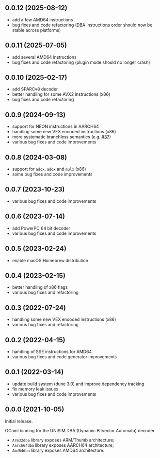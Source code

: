 ## 0.0.12 (2025-08-12)

- add a few AMD64 instructions
- bug fixes and code refactoring
  (DBA instructions order should now be stable across platforms)

## 0.0.11 (2025-07-05)

- add several AMD64 instructions
- bug fixes and code refactoring
  (plugin mode should no longer crash)

## 0.0.10 (2025-02-17)

- add SPARCv8 decoder
- better handling for some AVX2 instructions (x86)
- bug fixes and code refactoring

## 0.0.9 (2024-09-13)

- support for NEON instructions in AARCH64
- handling some new VEX encoded instructions (x86)
- more systematic branchless semantics
  (e.g. [#37](https://github.com/binsec/binsec/issues/37))
- various bug fixes and code improvements

## 0.0.8 (2024-03-08)

- support for `adcx`, `adox` and `mulx` (x86)
- some bug fixes and code improvements

## 0.0.7 (2023-10-23)

- various bug fixes and code improvements

## 0.0.6 (2023-07-14)

- add PowerPC 64 bit decoder
- various bug fixes and code improvements

## 0.0.5 (2023-02-24)

- enable macOS Homebrew distribution

## 0.0.4 (2023-02-15)

- better handling of x86 flags
- various bug fixes and refactoring

## 0.0.3 (2022-07-24)

- handling some new VEX encoded instructions (x86)
- various bug fixes and refactoring

## 0.0.2 (2022-04-15)

- handling of SSE instructions for AMD64
- various bug fixes and code generator improvements

## 0.0.1 (2022-03-14)

- update build system (dune 3.0) and improve dependency tracking
- fix memory leak issues
- various bug fixes and code improvements

## 0.0.0 (2021-10-05)

Initial release.

OCaml binding for the UNISIM DBA (Dynamic Bitvector Automata) decoder.
- `Arm32dba` library exposes ARM/Thumb architecture;
- `Aarch64dba` library exposes AARCH64 architecture;
- `Amd64dba` library exposes AMD64 architecture.
